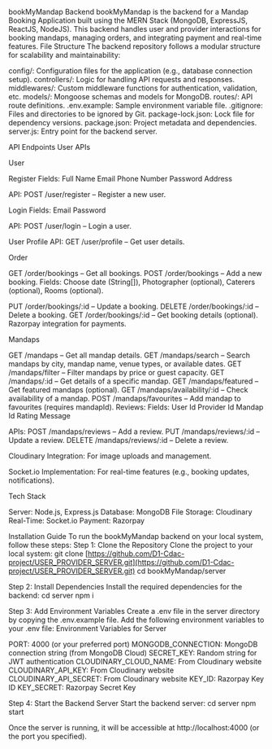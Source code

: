 bookMyMandap Backend
bookMyMandap is the backend for a Mandap Booking Application built using the MERN Stack (MongoDB, ExpressJS, ReactJS, NodeJS). This backend handles user and provider interactions for booking mandaps, managing orders, and integrating payment and real-time features.
File Structure
The backend repository follows a modular structure for scalability and maintainability:

config/: Configuration files for the application (e.g., database connection setup).
controllers/: Logic for handling API requests and responses.
middlewares/: Custom middleware functions for authentication, validation, etc.
models/: Mongoose schemas and models for MongoDB.
routes/: API route definitions.
.env.example: Sample environment variable file.
.gitignore: Files and directories to be ignored by Git.
package-lock.json: Lock file for dependency versions.
package.json: Project metadata and dependencies.
server.js: Entry point for the backend server.

API Endpoints
User APIs

User

Register
Fields:
Full Name
Email
Phone Number
Password
Address


API:
POST /user/register – Register a new user.




Login
Fields:
Email
Password


API:
POST /user/login – Login a user.




User Profile
API:
GET /user/profile – Get user details.






Order

GET /order/bookings – Get all bookings.
POST /order/bookings – Add a new booking.
Fields: Choose date (String[]), Photographer (optional), Caterers (optional), Rooms (optional).


PUT /order/bookings/:id – Update a booking.
DELETE /order/bookings/:id – Delete a booking.
GET /order/bookings/:id – Get booking details (optional).
Razorpay integration for payments.


Mandaps

GET /mandaps – Get all mandap details.
GET /mandaps/search – Search mandaps by city, mandap name, venue types, or available dates.
GET /mandaps/filter – Filter mandaps by price or guest capacity.
GET /mandaps/:id – Get details of a specific mandap.
GET /mandaps/featured – Get featured mandaps (optional).
GET /mandaps/availability/:id – Check availability of a mandap.
POST /mandaps/favourites – Add mandap to favourites (requires mandapId).
Reviews:
Fields:
User Id
Provider Id
Mandap Id
Rating
Message


APIs:
POST /mandaps/reviews – Add a review.
PUT /mandaps/reviews/:id – Update a review.
DELETE /mandaps/reviews/:id – Delete a review.






Cloudinary Integration: For image uploads and management.

Socket.io Implementation: For real-time features (e.g., booking updates, notifications).


Tech Stack

Server: Node.js, Express.js
Database: MongoDB
File Storage: Cloudinary
Real-Time: Socket.io
Payment: Razorpay

Installation Guide
To run the bookMyMandap backend on your local system, follow these steps:
Step 1: Clone the Repository
Clone the project to your local system:
git clone [https://github.com/D1-Cdac-project/USER_PROVIDER_SERVER.git](https://github.com/D1-Cdac-project/USER_PROVIDER_SERVER.git)
cd bookMyMandap/server

Step 2: Install Dependencies
Install the required dependencies for the backend:
cd server
npm i

Step 3: Add Environment Variables
Create a .env file in the server directory by copying the .env.example file. Add the following environment variables to your .env file:
Environment Variables for Server

PORT: 4000 (or your preferred port)
MONGODB_CONNECTION: MongoDB connection string (from MongoDB Cloud)
SECRET_KEY: Random string for JWT authentication
CLOUDINARY_CLOUD_NAME: From Cloudinary website
CLOUDINARY_API_KEY: From Cloudinary website
CLOUDINARY_API_SECRET: From Cloudinary website
KEY_ID: Razorpay Key ID
KEY_SECRET: Razorpay Secret Key

Step 4: Start the Backend Server
Start the backend server:
cd server
npm start

Once the server is running, it will be accessible at http://localhost:4000 (or the port you specified).
